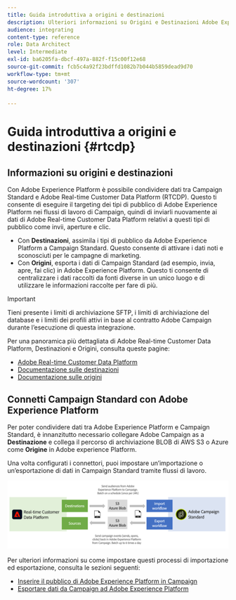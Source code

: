 ```yaml
---
title: Guida introduttiva a origini e destinazioni
description: Ulteriori informazioni su Origini e Destinazioni Adobe Experience Platform.
audience: integrating
content-type: reference
role: Data Architect
level: Intermediate
exl-id: ba6205fa-dbcf-497a-882f-f15c00f12e68
source-git-commit: fcb5c4a92f23bdffd1082b7b044b5859dead9d70
workflow-type: tm+mt
source-wordcount: '307'
ht-degree: 17%

---
```


# Guida introduttiva a origini e destinazioni {#rtcdp}

## Informazioni su origini e destinazioni

Con Adobe Experience Platform è possibile condividere dati tra Campaign Standard e Adobe Real-time Customer Data Platform (RTCDP). Questo ti consente di eseguire il targeting dei tipi di pubblico di Adobe Experience Platform nei flussi di lavoro di Campaign, quindi di inviarli nuovamente ai dati di Adobe Real-time Customer Data Platform relativi a questi tipi di pubblico come invii, aperture e clic.

* Con **Destinazioni**, assimila i tipi di pubblico da Adobe Experience Platform a Campaign Standard. Questo consente di attivare i dati noti e sconosciuti per le campagne di marketing.
* Con **Origini**, esporta i dati di Campaign Standard (ad esempio, invia, apre, fai clic) in Adobe Experience Platform. Questo ti consente di centralizzare i dati raccolti da fonti diverse in un unico luogo e di utilizzare le informazioni raccolte per fare di più.


>[!IMPORTANT]
>
>Tieni presente i limiti di archiviazione SFTP, i limiti di archiviazione del database e i limiti dei profili attivi in base al contratto Adobe Campaign durante l’esecuzione di questa integrazione.

Per una panoramica più dettagliata di Adobe Real-time Customer Data Platform, Destinazioni e Origini, consulta queste pagine:

* [Adobe Real-time Customer Data Platform](https://experienceleague.adobe.com/docs/experience-platform/rtcdp/overview.html?lang=it)
* [Documentazione sulle destinazioni](https://experienceleague.adobe.com/docs/experience-platform/destinations/home.html?lang=it)
* [Documentazione sulle origini](https://experienceleague.adobe.com/docs/experience-platform/sources/home.html?lang=it)

## Connetti Campaign Standard con Adobe Experience Platform

Per poter condividere dati tra Adobe Experience Platform e Campaign Standard, è innanzitutto necessario collegare Adobe Campaign as a **Destinazione** e collega il percorso di archiviazione BLOB di AWS S3 o Azure come **Origine** in Adobe experience Platform.

Una volta configurati i connettori, puoi impostare un’importazione o un’esportazione di dati in Campaign Standard tramite flussi di lavoro.

![](assets/rtcdp-schema.png)

Per ulteriori informazioni su come impostare questi processi di importazione ed esportazione, consulta le sezioni seguenti:

* [Inserire il pubblico di Adobe Experience Platform in Campaign](../../integrating/using/ingest-aep-data.md)
* [Esportare dati da Campaign ad Adobe Experience Platform](../../integrating/using/export-campaign-data.md)

